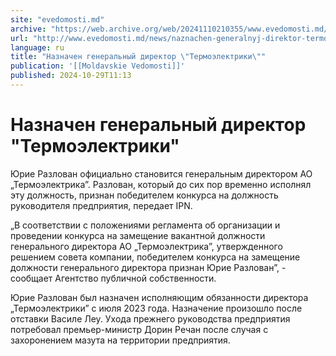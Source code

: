 ```yaml
---
site: "evedomosti.md"
archive: "https://web.archive.org/web/20241110210355/www.evedomosti.md/news/naznachen-generalnyj-direktor-termoelektriki"
url: "http://www.evedomosti.md/news/naznachen-generalnyj-direktor-termoelektriki"
language: ru
title: "Назначен генеральный директор \"Термоэлектрики\""
publication: '[[Moldavskie Vedomosti]]'
published: 2024-10-29T11:13
---
```


# Назначен генеральный директор "Термоэлектрики"

Юрие Разлован официально становится генеральным директором АО „Термоэлектрика”. Разлован, который до сих пор временно исполнял эту должность, признан победителем конкурса на должность руководителя предприятия, передает IPN.

„В соответствии с положениями регламента об организации и проведении конкурса на замещение вакантной должности генерального директора АО „Термоэлектрика”, утвержденного решением совета компании, победителем конкурса на замещение должности генерального директора признан Юрие Разлован”, - сообщает Агентство публичной собственности.

Юрие Разлован был назначен исполняющим обязанности директора „Термоэлектрики” с июля 2023 года. Назначение произошло после отставки Василе Леу. Ухода прежнего руководства предприятия потребовал премьер-министр Дорин Речан после случая с захоронением мазута на территории предприятия.